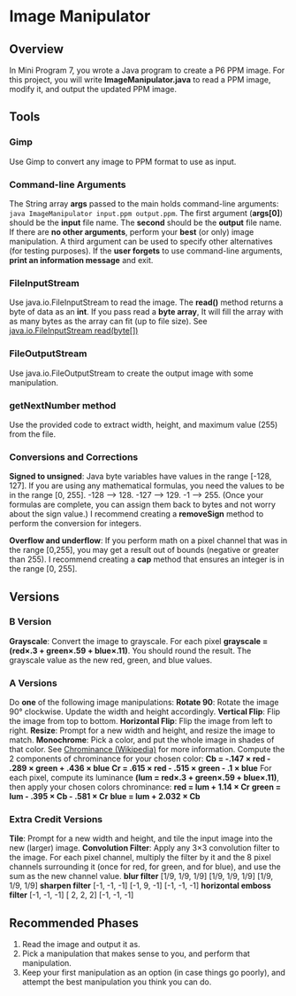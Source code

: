 # Image Manipulator
## Overview
In Mini Program 7, you wrote a Java program to create a P6 PPM image. For this project, you will write **ImageManipulator.java** to read a PPM image, modify it, and output the updated PPM image.

## Tools
### Gimp
Use Gimp to convert any image to PPM format to use as input.

### Command-line Arguments
The String array **args** passed to the main holds command-line arguments:
```java ImageManipulator input.ppm output.ppm```. The first argument (**args[0]**) should be the **input** file name. The **second** should be the **output** file name. If there are **no other arguments**, perform your **best** (or only) image manipulation. A third argument can be used to specify other alternatives (for testing purposes). If the **user forgets** to use command-line arguments, **print an information message** and exit.

### FileInputStream
Use java.io.FileInputStream to read the image. The **read()** method returns a byte of data as an **int**. If you pass read a **byte array**, It will fill the array with as many bytes as the array can fit (up to file size). See [java.io.FileInputStream read(byte[])](https://docs.oracle.com/javase/7/docs/api/java/io/FileInputStream.html#read(byte[]))

### FileOutputStream
Use java.io.FileOutputStream to create the output image with some manipulation.

### getNextNumber method
Use the provided code to extract width, height, and maximum value (255) from the file.

### Conversions and Corrections
**Signed to unsigned**: Java byte variables have values in the range [-128, 127]. If you are using any mathematical formulas, you need the values to be in the range [0, 255]. -128 --> 128. -127 --> 129. -1 --> 255. (Once your formulas are complete, you can assign them back to bytes and not worry about the sign value.) I recommend creating a **removeSign** method to perform the conversion for integers.

**Overflow and underflow**: If you perform math on a pixel channel that was in the range [0,255], you may get a result out of bounds (negative or greater than 255). I recommend creating a **cap** method that ensures an integer is in the range [0, 255].

## Versions
### B Version
**Grayscale**: Convert the image to grayscale. For each pixel **grayscale = (red×.3 + green×.59 + blue×.11)**. You should round the result. The grayscale value as the new red, green, and blue values.

### A Versions
Do **one** of the following image manipulations:
**Rotate 90**: Rotate the image 90° clockwise. Update the width and height accordingly.
**Vertical Flip**: Flip the image from top to bottom.
**Horizontal Flip**: Flip the image from left to right.
**Resize**: Prompt for a new width and height, and resize the image to match.
**Monochrome**: Pick a color, and put the whole image in shades of that color. See [Chrominance (Wikipedia)](https://en.wikipedia.org/wiki/Chrominance) for more information. Compute the 2 components of chrominance for your chosen color: 
**Cb = -.147 × red - .289 × green + .436 × blue**
**Cr =  .615 × red - .515 × green - .1 × blue**
For each pixel, compute its luminance **(lum = red×.3 + green×.59 + blue×.11)**, then apply your chosen colors chrominance:
**red   = lum + 1.14 × Cr**
**green = lum - .395 × Cb - .581 × Cr**
**blue  = lum + 2.032 × Cb**

### Extra Credit Versions
**Tile**: Prompt for a new width and height, and tile the input image into the new (larger) image.
**Convolution Filter**: Apply any 3×3 convolution filter to the image. For each pixel channel, multiply the filter by it and the 8 pixel channels surrounding it (once for red, for green, and for blue), and use the sum as the new channel value.
**blur filter**
[1/9, 1/9, 1/9]
[1/9, 1/9, 1/9]
[1/9, 1/9, 1/9]
**sharpen filter**
[-1, -1, -1]
[-1,  9, -1]
[-1, -1, -1]
**horizontal emboss filter**
[-1, -1, -1]
[ 2,  2,  2]
[-1, -1, -1]

## Recommended Phases
1. Read the image and output it as.
2. Pick a manipulation that makes sense to you, and perform that manipulation.
3. Keep your first manipulation as an option (in case things go poorly), and attempt the best manipulation you think you can do.
